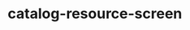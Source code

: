 <!-- generated by markdown-notes-tree -->

# catalog-resource-screen

<!-- optional markdown-notes-tree directory description starts here -->

<!-- optional markdown-notes-tree directory description ends here -->


